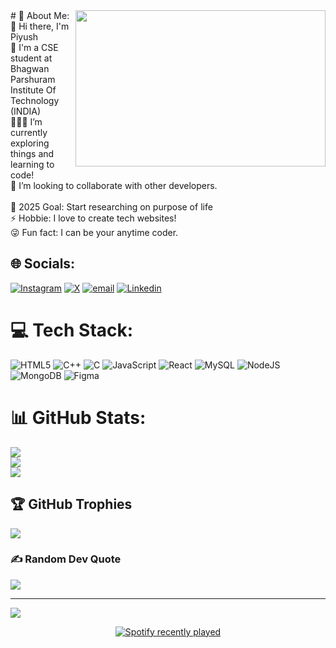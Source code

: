 


<img align="right" width="400px" height="250px" src="https://media.giphy.com/media/2zeji2UedvZzvIZ45N/giphy.gif">
# 💫 About Me:
👋 Hi there, I'm Piyush<br>🏫 I'm a CSE student at Bhagwan Parshuram Institute Of Technology (INDIA)<br>👩🏾‍💻 I’m currently exploring things and learning to code!<br>🤝 I’m looking to collaborate with other developers.<br><br>🥅 2025 Goal: Start researching on purpose of life<br>⚡ Hobbie: I love to create tech websites!<br>😜 Fun fact: I can be your anytime coder.


## 🌐 Socials:
[![Instagram](https://img.shields.io/badge/Instagram-%23E4405F.svg?logo=Instagram&logoColor=white)](https://instagram.com/the_onlypiyush) [![X](https://img.shields.io/badge/X-black.svg?logo=X&logoColor=white)](https://x.com/@techie_Piyush_) [![email](https://img.shields.io/badge/Email-D14836?logo=gmail&logoColor=white)](mailto:piyushjmj007@gmail.com) [![Linkedin](https://img.shields.io/badge/-LinkedIn-blue?style=flat-square&logo=Linkedin&logoColor=white&link=https://www.linkedin.com/in/piyushvats)](https://www.linkedin.com/in/piyushvats/)

# 💻 Tech Stack:
![HTML5](https://img.shields.io/badge/html5-%23E34F26.svg?style=for-the-badge&logo=html5&logoColor=white) ![C++](https://img.shields.io/badge/c++-%2300599C.svg?style=for-the-badge&logo=c%2B%2B&logoColor=white) ![C](https://img.shields.io/badge/c-%2300599C.svg?style=for-the-badge&logo=c&logoColor=white) ![JavaScript](https://img.shields.io/badge/javascript-%23323330.svg?style=for-the-badge&logo=javascript&logoColor=%23F7DF1E) ![React](https://img.shields.io/badge/react-%2320232a.svg?style=for-the-badge&logo=react&logoColor=%2361DAFB) ![MySQL](https://img.shields.io/badge/mysql-4479A1.svg?style=for-the-badge&logo=mysql&logoColor=white) ![NodeJS](https://img.shields.io/badge/node.js-6DA55F?style=for-the-badge&logo=node.js&logoColor=white) ![MongoDB](https://img.shields.io/badge/MongoDB-%234ea94b.svg?style=for-the-badge&logo=mongodb&logoColor=white) ![Figma](https://img.shields.io/badge/figma-%23F24E1E.svg?style=for-the-badge&logo=figma&logoColor=white)
# 📊 GitHub Stats:
![](https://github-readme-stats.vercel.app/api?username=Piyush00715&theme=dark&hide_border=false&include_all_commits=false&count_private=false)<br/>
![](https://nirzak-streak-stats.vercel.app/?user=Piyush00715&theme=dark&hide_border=false)<br/>
![](https://github-readme-stats.vercel.app/api/top-langs/?username=Piyush00715&theme=dark&hide_border=false&include_all_commits=false&count_private=false&layout=compact)

## 🏆 GitHub Trophies
![](https://github-profile-trophy.vercel.app/?username=Piyush00715&theme=radical&no-frame=false&no-bg=true&margin-w=4)

### ✍️ Random Dev Quote
![](https://quotes-github-readme.vercel.app/api?type=horizontal&theme=radical)

---
[![](https://visitcount.itsvg.in/api?id=Piyush00715&icon=0&color=0)](https://visitcount.itsvg.in)

<!-- Proudly created with GPRM ( https://gprm.itsvg.in ) -->
<div align="center">
  <a href="https://open.spotify.com/user/v041tvjlmqbtnkvjuxx58vrq6">
    <img src="https://spotify-recently-played-readme.vercel.app/api?user=v041tvjlmqbtnkvjuxx58vrq6&count=5" alt="Spotify recently played"  />
  </a>
</div>


